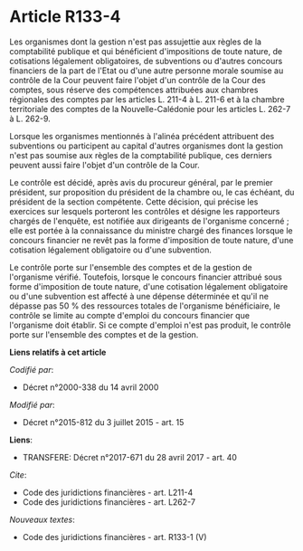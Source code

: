 # Article R133-4

Les organismes dont la gestion n'est pas assujettie aux règles de la comptabilité publique et qui bénéficient d'impositions
de toute nature, de cotisations légalement obligatoires, de subventions ou d'autres concours financiers de la part de l'Etat
ou d'une autre personne morale soumise au contrôle de la Cour peuvent faire l'objet d'un contrôle de la Cour des comptes,
sous réserve des compétences attribuées aux chambres régionales des comptes par les articles L. 211-4 à L. 211-6 et à la
chambre territoriale des comptes de la Nouvelle-Calédonie pour les articles L. 262-7 à L. 262-9.

Lorsque les organismes mentionnés à l'alinéa précédent attribuent des subventions ou participent au capital d'autres
organismes dont la gestion n'est pas soumise aux règles de la comptabilité publique, ces derniers peuvent aussi faire l'objet
d'un contrôle de la Cour. 

Le contrôle est décidé, après avis du procureur général, par le premier président, sur proposition du président de la chambre
ou, le cas échéant, du président de la section compétente. Cette décision, qui précise les exercices sur lesquels porteront
les contrôles et désigne les rapporteurs chargés de l'enquête, est notifiée aux dirigeants de l'organisme concerné ; elle est
portée à la connaissance du ministre chargé des finances lorsque le concours financier ne revêt pas la forme d'imposition de
toute nature, d'une cotisation légalement obligatoire ou d'une subvention. 

Le contrôle porte sur l'ensemble des comptes et de la gestion de l'organisme vérifié. Toutefois, lorsque le concours
financier attribué sous forme d'imposition de toute nature, d'une cotisation légalement obligatoire ou d'une subvention est
affecté à une dépense déterminée et qu'il ne dépasse pas 50 % des ressources totales de l'organisme bénéficiaire, le contrôle
se limite au compte d'emploi du concours financier que l'organisme doit établir. Si ce compte d'emploi n'est pas produit, le
contrôle porte sur l'ensemble des comptes et de la gestion.

**Liens relatifs à cet article**

_Codifié par_:

  - Décret n°2000-338 du 14 avril 2000

_Modifié par_:

  - Décret n°2015-812 du 3 juillet 2015 - art. 15

**Liens**:

  - TRANSFERE: Décret n°2017-671 du 28 avril 2017 - art. 40

_Cite_:

  - Code des juridictions financières - art. L211-4
  - Code des juridictions financières - art. L262-7

_Nouveaux textes_:

  - Code des juridictions financières - art. R133-1 (V)
